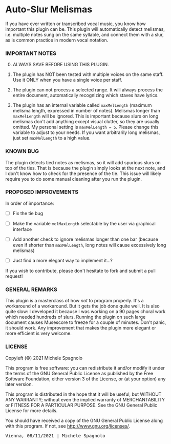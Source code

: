 # Auto-Slur Melismas

If you have ever written or transcribed vocal music, you know how important this plugin can be. This plugin will automatically detect melismas, i.e. multiple notes sung on the same syllable, and connect them with a slur, as is common practice in modern vocal notation.

### IMPORTANT NOTES

0. ALWAYS SAVE BEFORE USING THIS PLUGIN.

1. The plugin has NOT been tested with multiple voices on the same staff. Use it ONLY when you have a single voice per staff.

2. The plugin can not process a selected range. It will always process the entire document, automatically recognizing which staves have lyrics.

3. The plugin has an internal variable called `maxMelLength` (maximum melisma length, expressed in number of notes). Melismas longer than `maxMelLength` will be ignored. This is important because slurs on long melismas don't add anything except visual clutter, so they are usually omitted. My personal setting is `maxMelLength = 5`. Please change this variable to adjust to your needs. If you want arbitrarily long melismas, just set `maxMelLength` to a high value.

### KNOWN BUG

The plugin detects tied notes as melismas, so it will add spurious slurs on top of the ties. That is because the plugin simply looks at the next note, and I don't know how to check for the presence of the tie. This issue will likely require you to do some manual cleaning after you run the plugin. 

### PROPOSED IMPROVEMENTS

In order of importance:

- [ ] Fix the tie bug

- [ ] Make the variable `melMaxLength` selectable by the user via graphical interface

- [ ] Add another check to ignore melismas longer than one bar (because even if shorter than `maxMelLength`, long notes will cause excessively long melismas)

- [ ] Just find a more elegant way to implement it...?

If you wish to contribute, please don't hesitate to fork and submit a pull request!

### GENERAL REMARKS

This plugin is a masterclass of how *not* to program properly. It's a workaround of a workaround. But it gets the job done quite well. It is also quite slow: I developed it because I was working on a 90 pages choral work which needed hundreds of slurs. Running the plugin on such large document causes Musescore to freeze for a couple of minutes. Don't panic, it should work. Any improvement that makes the plugin more elegant or more efficient is very welcome. 

### LICENSE

Copyleft (🄯) 2021 Michele Spagnolo

This program is free software: you can redistribute it and/or modify it under the terms of the GNU General Public License as published by the Free Software Foundation, either version 3 of the License, or (at your option) any later version.

This program is distributed in the hope that it will be useful, but WITHOUT ANY WARRANTY; without even the implied warranty of MERCHANTABILITY or FITNESS FOR A PARTICULAR PURPOSE. See the GNU General Public License for more details.

You should have received a copy of the GNU General Public License
along with this program.  If not, see <http://www.gnu.org/licenses/>.

<kbd> Vienna, 08/11/2021 | Michele Spagnolo </kbd>
